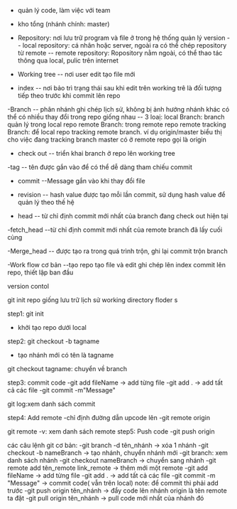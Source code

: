 <!-- git là gì? -->
- quản lý code, làm việc với team

<!-- git flow -->
- kho tổng (nhánh chính: master)

<!-- một số thuật ngữ -->
- Repository: nơi lưu trữ program và file ở trong hệ thống quản lý version 
-- local repository: 
    cá nhân hoặc server, ngoài ra có thể chép repository từ remote
-- remote repository:
    Ropository nằm ngoài, có thể thao tác thông qua local, pulic trên internet

- Working tree
-- nơi user edit tạo file mới

- index
-- nơi bảo trì trạng thái sau khi edit trên working trê là đối tượng tiếp theo trước khi commit lên repo

-Branch
-- phân nhánh ghi chép lịch sử, không bị ảnh hướng nhánh khác có thể có nhiều thay đổi trong repo giống nhau
-- 3 loaị:
    local Branch: branch quản lý trong local repo
    remote Branch: trong remote repo
    remote tracking Branch: để local repo tracking remote branch. ví dụ origin/master biểu thị cho việc đang tracking branch master có ở remote repo gọi là origin

- check out 
-- triển khai branch ở repo lên working tree

-tag
-- tên được gắn vào để có thể dễ dàng tham chiếu commit

- commit
--Message gắn vào khi thay đổi file 

- revision
-- hash value được tạo mỗi lần commit, sử dụng hash value để quản lý theo thế hệ

- head
-- từ chỉ định commit mới nhất của branch đang check out hiện tại

-fetch_head
--từ chỉ định commit mới nhất của remote branch đã lấy cuối cùng

-Merge_head
-- được tạo ra trong quá trình trộn, ghi lại commit trộn branch

-Work flow cơ bản
--tạo repo tạo file và edit ghi chép lên index commit lên repo, thiết lập ban đầu

version contol

git init
repo giống lưu trữ lịch sử
working directory floder
s

step1: git init
- khởi tạo repo dưới local

step2: git checkout -b tagname
- tạo nhánh mới có tên là tagname

git checkout tagname: chuyển về branch

step3: commit code
-git add fileName -> add từng file
-git add . -> add tất cả các file
-git commit -m"Message"

git log:xem danh sách commit 

step4: Add remote
-chỉ định đường dẫn upcode lên
-git remote origin <link>

git remote -v: xem danh sách remote
step5: Push code
-git push origin <nameBranch>


các câu lệnh git cơ bản:
-git branch -d tên_nhánh -> xóa 1 nhánh
-git checkout -b nameBranch -> tạo nhánh, chuyển nhánh mới
-git branch: xem danh sách nhánh
-git checkout nameBranch -> chuyển sang nhánh 
-git remote add tên_remote link_remote -> thêm mới một remote
-git add fileName -> add từng file
-git add . -> add tất cả các file
-git commit -m "Message" -> commit code( vẫn trên local) note: để commit thì phải add trước
-git push origin tên_nhánh -> đẩy code lên nhánh origin là tên remote ta đặt
-git pull origin tên_nhánh -> pull code mới nhất của nhánh đó

